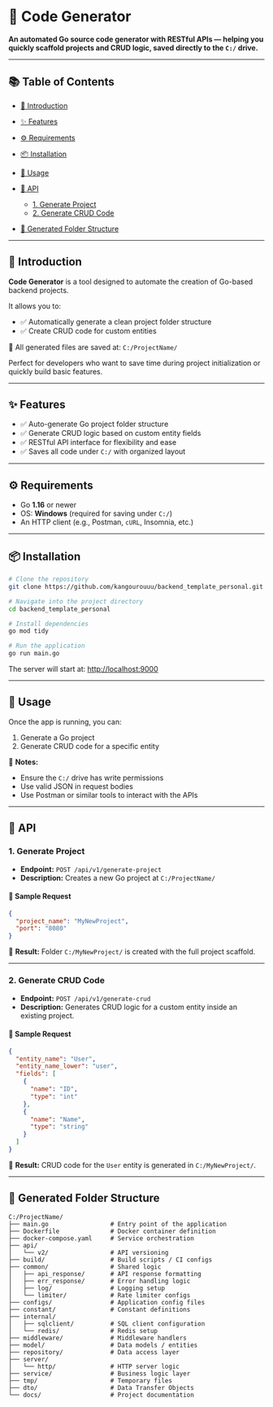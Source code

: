 # 🎉 Code Generator

**An automated Go source code generator with RESTful APIs — helping you quickly scaffold projects and CRUD logic, saved directly to the `C:/` drive.**

---

## 📚 Table of Contents

* [🔰 Introduction](#-introduction)
* [✨ Features](#-features)
* [⚙️ Requirements](#-requirements)
* [📦 Installation](#-installation)
* [🚀 Usage](#-usage)
* [🧩 API](#-api)

  * [1. Generate Project](#1-generate-project)
  * [2. Generate CRUD Code](#2-generate-crud-code)
* [📁 Generated Folder Structure](#-generated-folder-structure)

---

## 🔰 Introduction

**Code Generator** is a tool designed to automate the creation of Go-based backend projects.

It allows you to:

* ✅ Automatically generate a clean project folder structure
* ✅ Create CRUD code for custom entities

📍 All generated files are saved at: `C:/ProjectName/`

Perfect for developers who want to save time during project initialization or quickly build basic features.

---

## ✨ Features

* ✅ Auto-generate Go project folder structure
* ✅ Generate CRUD logic based on custom entity fields
* ✅ RESTful API interface for flexibility and ease
* ✅ Saves all code under `C:/` with organized layout

---

## ⚙️ Requirements

* Go **1.16** or newer
* OS: **Windows** (required for saving under `C:/`)
* An HTTP client (e.g., Postman, `cURL`, Insomnia, etc.)

---

## 📦 Installation

```bash
# Clone the repository
git clone https://github.com/kangourouuu/backend_template_personal.git

# Navigate into the project directory
cd backend_template_personal

# Install dependencies
go mod tidy

# Run the application
go run main.go
```

The server will start at: [http://localhost:9000](http://localhost:9000)

---

## 🚀 Usage

Once the app is running, you can:

1. Generate a Go project
2. Generate CRUD code for a specific entity

📌 **Notes:**

* Ensure the `C:/` drive has write permissions
* Use valid JSON in request bodies
* Use Postman or similar tools to interact with the APIs

---

## 🧩 API

### 1. Generate Project

* **Endpoint:** `POST /api/v1/generate-project`
* **Description:** Creates a new Go project at `C:/ProjectName/`

#### 📨 Sample Request

```json
{
  "project_name": "MyNewProject",
  "port": "8080"
}
```

📂 **Result:** Folder `C:/MyNewProject/` is created with the full project scaffold.

---

### 2. Generate CRUD Code

* **Endpoint:** `POST /api/v1/generate-crud`
* **Description:** Generates CRUD logic for a custom entity inside an existing project.

#### 📨 Sample Request

```json
{
  "entity_name": "User",
  "entity_name_lower": "user",
  "fields": [
    {
      "name": "ID",
      "type": "int"
    },
    {
      "name": "Name",
      "type": "string"
    }
  ]
}
```

📂 **Result:** CRUD code for the `User` entity is generated in `C:/MyNewProject/`.

---

## 📁 Generated Folder Structure

```
C:/ProjectName/
├── main.go                 # Entry point of the application
├── Dockerfile              # Docker container definition
├── docker-compose.yaml     # Service orchestration
├── api/
│   └── v2/                 # API versioning
├── build/                  # Build scripts / CI configs
├── common/                 # Shared logic
│   ├── api_response/       # API response formatting
│   ├── err_response/       # Error handling logic
│   ├── log/                # Logging setup
│   └── limiter/            # Rate limiter configs
├── configs/                # Application config files
├── constant/               # Constant definitions
├── internal/
│   ├── sqlclient/          # SQL client configuration
│   └── redis/              # Redis setup
├── middleware/             # Middleware handlers
├── model/                  # Data models / entities
├── repository/             # Data access layer
├── server/
│   └── http/               # HTTP server logic
├── service/                # Business logic layer
├── tmp/                    # Temporary files
├── dto/                    # Data Transfer Objects
└── docs/                   # Project documentation
```

